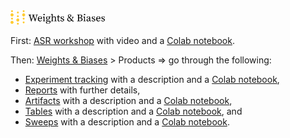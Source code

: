<img src="images/wandb_logo_full.png" width="30%">

First: [ASR workshop](https://asr-workshop.wandb.ai/agenda/session/791116) with video and a [Colab notebook](https://colab.research.google.com/drive/1Vy_-vEjP3ExxtXU8C-D80A2uwvmrxUgU#scrollTo=LvvB8Uu10Z0o).

Then: [Weights & Biases](https://wandb.ai/site) > Products => go through the following:

- [Experiment tracking](https://wandb.ai/site/experiment-tracking) with a description and a [Colab notebook](https://colab.research.google.com/drive/1AeTstnkWoeSLoYcPx44abwcuMY8lRop0),
- [Reports](https://wandb.ai/site/reports) with further details,
- [Artifacts](https://wandb.ai/site/artifacts) with a description and a [Colab notebook](https://colab.research.google.com/github/wandb/examples/blob/master/colabs/wandb-artifacts/Pipeline_Versioning_with_W%26B_Artifacts.ipynb),
- [Tables](https://wandb.ai/site/tables) with a description and a [Colab notebook](https://colab.research.google.com/github/wandb/examples/blob/master/colabs/datasets-predictions/W%26B_Tables_Quickstart.ipynb), and
- [Sweeps](https://wandb.ai/site/sweeps) with a description and a [Colab notebook](https://colab.research.google.com/github/wandb/examples/blob/master/colabs/pytorch/Organizing_Hyperparameter_Sweeps_in_PyTorch_with_W%26B.ipynb).
